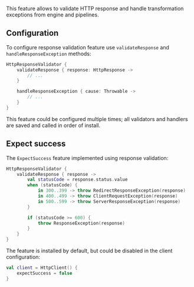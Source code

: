 [//]: # (title: Response Validation)
[//]: # (category: clients)
[//]: # (caption: Response Validation)
[//]: # (feature: feature)
[//]: # (artifact: io.ktor)
[//]: # (class: io.ktor.client.features.HttpCallValidator)
[//]: # (redirect_from: redirect_from)
[//]: # (- /clients/http-client/features/expect-success.html: - /clients/http-client/features/expect-success.html)
[//]: # (ktor_version_review: 1.2.0)

This feature allows to validate HTTP response and handle transformation exceptions from engine and pipelines.



## Configuration

To configure response validation feature use `validateResponse` and `handleResponseException` methods:

```kotlin
HttpResponseValidator {
    validateResponse { response: HttpResponse ->
        // ...
    }

    handleResponseException { cause: Throwable ->
        // ...
    }
}
```

This feature could be configured multiple times; all validators and handlers are saved and called in order of install.

## Expect success

The `ExpectSuccess` feature implemented using response validation:

```kotlin
HttpResponseValidator {
    validateResponse { response ->
        val statusCode = response.status.value
        when (statusCode) {
            in 300..399 -> throw RedirectResponseException(response)
            in 400..499 -> throw ClientRequestException(response)
            in 500..599 -> throw ServerResponseException(response)
        }

        if (statusCode >= 600) {
            throw ResponseException(response)
        }
    }
}
```

The feature is installed by default, but could be disabled in the client configuration:

```kotlin
val client = HttpClient() {
    expectSuccess = false
}
```